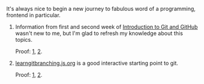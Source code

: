 It's always nice to begin a new journey to fabulous word of a programming, frontend in particular.

1. Information from first and second week of [Introduction to Git and GitHub](https://www.coursera.org/learn/introduction-git-github) wasn't new to me, but I'm glad to refresh my knowledge about this topics.

    Proof: [1](proofs/proof-1.1.png), [2](proofs/proof-1.2.png).

2. [learngitbranching.js.org](https://learngitbranching.js.org/) is a good interactive starting point to git.

    Proof: [1](proofs/proof-2.1.png), [2](proofs/proof-2.2.png).

